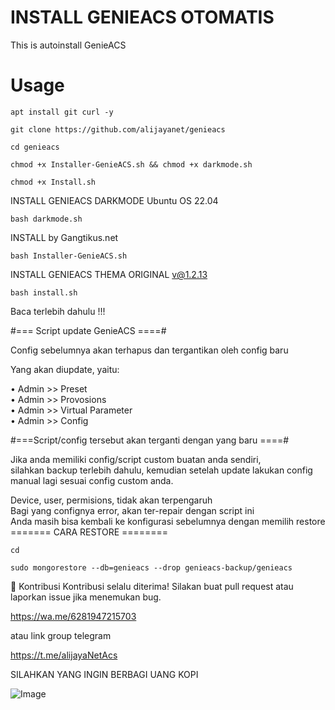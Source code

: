 # INSTALL GENIEACS OTOMATIS
This is autoinstall GenieACS 

# Usage
```
apt install git curl -y
```
```
git clone https://github.com/alijayanet/genieacs
```
```
cd genieacs
```
```
chmod +x Installer-GenieACS.sh && chmod +x darkmode.sh
```
```
chmod +x Install.sh
```
INSTALL GENIEACS DARKMODE Ubuntu OS 22.04
```
bash darkmode.sh
```
INSTALL by Gangtikus.net
```
bash Installer-GenieACS.sh
```
INSTALL GENIEACS THEMA ORIGINAL v@1.2.13
```
bash install.sh
```

Baca terlebih dahulu !!!

#=== Script update GenieACS ====#

Config sebelumnya akan terhapus dan tergantikan oleh config baru

Yang akan diupdate, yaitu:

   • Admin >> Preset <br>
   • Admin >> Provosions <br>
   • Admin >> Virtual Parameter<br>
   • Admin >> Config<br>
   
#===Script/config tersebut akan terganti dengan yang baru ====#

Jika anda memiliki config/script custom buatan anda sendiri,<br> 
silahkan backup terlebih dahulu, kemudian setelah update lakukan config manual lagi sesuai config custom anda.<br>

Device, user, permisions, tidak akan terpengaruh<br>
Bagi yang confignya error, akan ter-repair dengan script ini<br>
Anda masih bisa kembali ke konfigurasi sebelumnya dengan memilih restore<br>
======= CARA RESTORE ========<br>
```
cd
```
```
sudo mongorestore --db=genieacs --drop genieacs-backup/genieacs
```
🤝 Kontribusi
Kontribusi selalu diterima! Silakan buat pull request atau laporkan issue jika menemukan bug.

https://wa.me/6281947215703

atau link group telegram

https://t.me/alijayaNetAcs

SILAHKAN YANG INGIN BERBAGI UANG KOPI

![Image](https://github.com/user-attachments/assets/724e5ac2-626e-4f2d-bd1f-1265b70b544f)
